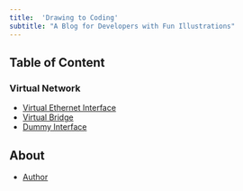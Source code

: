 ```yaml
---
title:  'Drawing to Coding'
subtitle: "A Blog for Developers with Fun Illustrations"
---
```



## Table of Content
### Virtual Network
- [Virtual Ethernet Interface](html/veth.html)
- [Virtual Bridge](html/vbridge.html)
- [Dummy Interface](html/vdummy-interface.html)


## About
- [Author](html/about.html)

